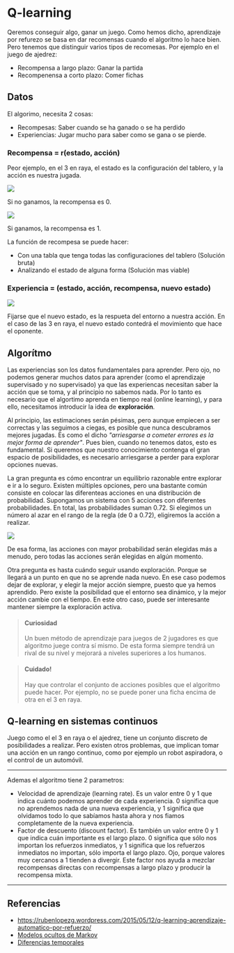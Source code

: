 # Q-learning

Qeremos conseguir algo, ganar un juego. Como hemos dicho, aprendizaje por refurezo se basa en dar recomensas cuando el algoritmo lo hace bien.
Pero tenemos que distinguir varios tipos de recomesas. Por ejemplo en el juego de ajedrez:

* Recompensa a largo plazo: Ganar la partida
* Recompenensa a corto plazo: Comer fichas

## Datos

El algorimo, necesita 2 cosas:
* Recompesas: Saber cuando se ha ganado o se ha perdido
* Experiencias: Jugar mucho para saber como se gana o se pierde.


### Recompensa = r(estado, acción)

Peor ejemplo, en el 3 en raya, el estado es la configuración del tablero, y la acción es nuestra jugada.

![](https://rubenlopezg.files.wordpress.com/2015/05/direct_reward_int.png)

Si no ganamos, la recompensa es 0.

![](https://rubenlopezg.files.wordpress.com/2015/05/direct_reward_win.png)

Si ganamos, la recompensa es 1.

La función de recompesa se puede hacer:
* Con una tabla que tenga todas las configuraciones del tablero (Solución bruta)
* Analizando el estado de alguna forma (Solución mas viable)

### Experiencia = (estado, acción, recompensa, nuevo estado)

![](https://rubenlopezg.files.wordpress.com/2015/05/experience1.png)

Fijarse que el nuevo estado, es la respueta del entorno a nuestra acción.
En el caso de las 3 en raya, el nuevo estado contedrá el movimiento que hace el oponente.

## Algorítmo

Las experiencias son los datos fundamentales para aprender. Pero ojo,
no podemos generar muchos datos para aprender (como el aprendizaje supervisado y no supervisado)
ya que las experiencas necesitan saber la acción que se toma, y al principio no sabemos nada.
Por lo tanto es necesario que el algortimo aprenda en tiempo real (online learning),
y para ello, necesitamos introducir la idea de **exploración**.

Al principio, las estimaciones serán pésimas, pero aunque empiecen a ser correctas y las seguimos a ciegas,
es posible que nunca descubramos mejores jugadas.
Es como el dicho *"arriesgarse a cometer errores es la mejor forma de aprender"*.
Pues bien, cuando no tenemos datos, esto es fundamental.
Si queremos que nuestro conocimiento contenga el gran espacio de posibilidades,
es necesario arriesgarse a perder para explorar opciones nuevas.

La gran pregunta es cómo encontrar un equilibrio razonable entre explorar e ir a lo seguro.
Existen múltiples opciones, pero una bastante común consiste en colocar las diferenteas acciones en una distribución de probabilidad.
Supongamos un sistema con 5 acciones con diferentes probabilidades. En total, las probabilidades suman 0.72.
Si elegimos un número al azar en el rango de la regla (de 0 a 0.72), eligiremos la acción a realizar.

![](https://rubenlopezg.files.wordpress.com/2015/05/exploring2.png)

De esa forma, las acciones con mayor probabilidad serán elegidas más a menudo,
pero todas las acciones serán elegidas en algún momento.

Otra pregunta es hasta cuándo seguir usando exploración. Porque se llegará a un punto en que no se aprende nada nuevo.
En ese caso podemos dejar de explorar, y elegir la mejor acción siempre, puesto que ya hemos aprendido.
Pero existe la posibilidad que el entorno sea dinámico, y la mejor acción cambie con el tiempo.
En este otro caso, puede ser interesante mantener siempre la exploración activa.

> #### Curiosidad
> Un buen método de aprendizaje para juegos de 2 jugadores es que algoritmo juege contra sí mismo.
> De esta forma siempre tendrá un rival de su nivel y mejorará a niveles superiores a los humanos.

> #### Cuidado!
> Hay que controlar el conjunto de acciones posibles que el algoritmo puede hacer.
> Por ejemplo, no se puede poner una ficha encima de otra en el 3 en raya.

## Q-learning en sistemas continuos

Juego como el el 3 en raya o el ajedrez, tiene un conjunto discreto de posibilidades a realizar.
Pero existen otros problemas, que implican tomar una acción en un rango continuo,
como por ejemplo un robot aspiradora, o el control de un automóvil.


---

 Ademas el algoritmo tiene 2 parametros:

* Velocidad de aprendizaje (learning rate). Es un valor entre 0 y 1 que indica cuánto podemos aprender de cada experiencia. 0 significa que no aprendemos nada de una nueva experiencia, y 1 significa que olvidamos todo lo que sabíamos hasta ahora y nos fiamos completamente de la nueva experiencia.
* Factor de descuento (discount factor). Es también un valor entre 0 y 1 que indica cuán importante es el largo plazo. 0 significa que sólo nos importan los refuerzos inmediatos, y 1 significa que los refuerzos inmediatos no importan, sólo importa el largo plazo. Ojo, porque valores muy cercanos a 1 tienden a divergir. Este factor nos ayuda a mezclar recompensas directas con recompensas a largo plazo y producir la recompensa mixta.

---

## Referencias

* https://rubenlopezg.wordpress.com/2015/05/12/q-learning-aprendizaje-automatico-por-refuerzo/
* [Modelos ocultos de Markov](http://artint.info/html/ArtInt_161.html)
* [Diferencias temporales](http://artint.info/html/ArtInt_264.html)


